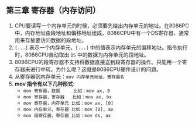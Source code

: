 ## 第三章 寄存器（内存访问）      
1.  CPU要读写一个内存单元的时候，必须要先给出内存单元的地址。在8086PC中，内存地址由段地址和偏移地址组成。8086CPU中有一个DS寄存器，通常用来存放要访问数据的段地址。      
2.  `[...]` 表示一个内存单元，`[...]` 中的值表示内存单元的偏移地址。指令执行时，8086CPU自动取出 `DS` 中的数据为内存单元的段地址。    
3.  8086CPU的段寄存器不支持将数据直接送到段寄存器的操作。只能用一个寄存器来进行中转。为什么呢？这就是8086CPU硬件设计的问题。    
4.  从寄存器到内存单元：`mov 内存单元地址，寄存器名`      
5.  __mov 指令有以下几种形式__:       
    + `mov 寄存器，数据     比如：mov ax, 8`    
    + `mov 寄存器，寄存器   比如：mov ax, bx`     
    + `mov 寄存器，内存单元 比如：mov ax, [0]`      
    + `mov 内存单元，寄存器 比如：mov [0], ax`      
    + `mov 段寄存器，寄存器 比如：mov ds, ax`     
